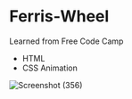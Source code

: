 # Ferris-Wheel

Learned from Free Code Camp

- HTML
- CSS Animation

![Screenshot (356)](https://user-images.githubusercontent.com/110910838/211185190-369c2514-f699-433a-a8ee-b8253171d990.png)
